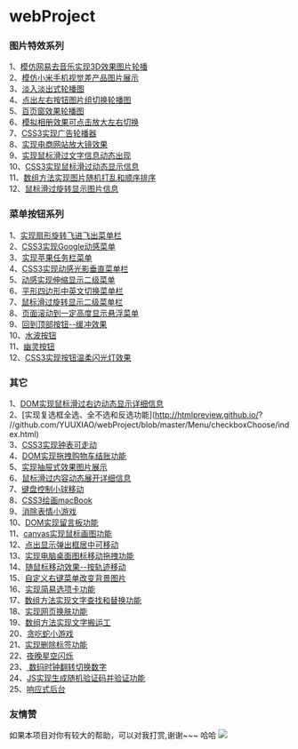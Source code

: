 
# webProject
### 图片特效系列<br>
1、[模仿网易去音乐实现3D效果图片轮播](http://htmlpreview.github.io/?https://github.com/YUUXIAO/webProject/blob/master/Images/3DchangImg/index.html)<br>
2、[模仿小米手机视觉差产品图片展示](http://htmlpreview.github.io/?https://github.com/YUUXIAO/webProject/blob/master/Images/M4image/%E5%9B%BE%E7%89%87%E4%BA%A7%E5%93%81%E5%B1%95%E7%A4%BA.html)<br>
3、[淡入淡出式轮播图](http://htmlpreview.github.io/?https://github.com/YUUXIAO/webProject/blob/master/Images/opacityCarousel/index.html)<br>
4、[点出左右按钮图片组切换轮播图](http://htmlpreview.github.io/?https://github.com/YUUXIAO/webProject/blob/master/Images/imglistChange/index.html)<br>
5、[百页窗效果轮播图](http://htmlpreview.github.io/?https://github.com/YUUXIAO/webProject/blob/master/Images/carousel/index.html)<br>
6、[模拟相册效果可点击放大左右切换](http://htmlpreview.github.io/?https://github.com/YUUXIAO/webProject/blob/master/Images/ablum/index.html)<br>
7、[CSS3实现广告轮播器](http://htmlpreview.github.io/?https://github.com/YUUXIAO/webProject/blob/master/Images/adImages/css3%E5%88%B6%E4%BD%9C%E5%B9%BF%E5%91%8A%E8%BD%AE%E6%92%AD.html)<br>
8、[实现电商网站放大镜效果](http://htmlpreview.github.io/?https://github.com/YUUXIAO/webProject/blob/master/Images/bigIamge/%E6%94%BE%E5%A4%A7%E9%95%9C%E6%95%88%E6%9E%9C.html)<br>
9、[实现鼠标滑过文字信息动态出现](http://htmlpreview.github.io/?https://github.com/YUUXIAO/webProject/blob/master/Images/hoveInfo/%E9%BC%A0%E6%A0%87%E6%BB%91%E5%8A%A8%E6%96%87%E5%AD%97%E5%8A%A8%E6%80%81%E6%95%88%E6%9E%9C.html)<br>
10、[CSS3实现鼠标滑过动态显示信息](http://htmlpreview.github.io/?https://github.com/YUUXIAO/webProject/blob/master/Images/hoverInfo/index.html)<br>
11、[数组方法实现图片随机打乱和顺序排序](http://htmlpreview.github.io/?https://github.com/YUUXIAO/webProject/blob/master/Images/randomImages/index.html)<br>
12、[鼠标滑过旋转显示图片信息](http://htmlpreview.github.io/?https://github.com/YUUXIAO/webProject/blob/master/Images/rotateImg/1.html)<br>
### 菜单按钮系列<br>
1、[实现扇形旋转飞进飞出菜单栏](http://htmlpreview.github.io/?https://github.com/YUUXIAO/webProject/blob/master/Menu/Sector%20navigation/index.html)<br>
2、[CSS3实现Google动感菜单](https://rawgit.com/YUUXIAO/webProject/master/Menu/googleMenu/css3%E4%BB%BFGoogle.html)<br>
3、[实现苹果任务栏菜单](http://htmlpreview.github.io/?https://github.com/YUUXIAO/webProject/blob/master/Menu/iphone/%E4%BB%BF%E8%8B%B9%E6%9E%9C%E7%94%B5%E8%84%91%E4%BB%BB%E5%8A%A1%E6%A0%8F%E8%8F%9C%E5%8D%95.html)<br>
4、[CSS3实现动感光影垂直菜单栏](https://rawgit.com/YUUXIAO/webProject/master/Menu/moveMenu/index.html)<br>
5、[动感实现伸缩显示二级菜单](https://rawgit.com/YUUXIAO/webProject/master/Menu/verticalSecondmenu/index.html)<br>
6、[平形四边形中英文切换菜单栏](https://rawgit.com/YUUXIAO/webProject/master/Menu/language.html)<br>
7、[鼠标滑过旋转显示二级菜单栏](https://rawgit.com/YUUXIAO/webProject/master/Menu/rotatemenu.html)<br>
8、[页面滚动到一定高度显示悬浮菜单](https://rawgit.com/YUUXIAO/webProject/master/Menu/scrollTopMENU.html)<br>
9、[回到顶部按钮--缓冲效果](https://rawgit.com/YUUXIAO/webProject/master/Menu/scrollTop/index.html)<br>
10、[水波按钮](https://rawgit.com/YUUXIAO/webProject/master/Menu/button/ripple.html)<br>
11、[幽灵按钮](https://rawgit.com/YUUXIAO/webProject/master/Menu/button/index.html)<br>
12、[CSS3实现按钮温柔闪光灯效果](https://rawgit.com/YUUXIAO/webProject/master/Menu/button/btn2.html)<br>
### 其它<br>
1、[DOM实现鼠标滑过右边动态显示详细信息](https://rawgit.com/YUUXIAO/webProject/master/changeInfo/info.html)<br>
2、[实现复选框全选、全不选和反选功能](http://htmlpreview.github.io/?
//github.com/YUUXIAO/webProject/blob/master/Menu/checkboxChoose/index.html)<br>
3、[CSS3实现钟表可走动](https://rawgit.com/YUUXIAO/webProject/master/clocks/index.html)<br>
4、[DOM实现拖拽购物车结账功能](https://rawgit.com/YUUXIAO/webProject/master/dragShoppingcar/index.html)<br>
5、[实现抽屉式效果图片展示](https://rawgit.com/YUUXIAO/webProject/master/drawerImg/index.html)<br>
6、[鼠标滑过内容动态展开详细信息](https://rawgit.com/YUUXIAO/webProject/master/hoverInfo/index%20-%20%E5%89%AF%E6%9C%AC.html)<br>
7、[键盘控制小球移动](https://rawgit.com/YUUXIAO/webProject/master/keyScrollball/index.html)<br>
8、[CSS3绘画macBook](https://rawgit.com/YUUXIAO/webProject/master/macbook/index.html)<br>
9、[消除表情小游戏](https://rawgit.com/YUUXIAO/webProject/master/clearemotionsGame/index.html)<br>
10、[DOM实现留言板功能](https://rawgit.com/YUUXIAO/webProject/master/messageBoard/index.html)<br>
11、[canvas实现鼠标画图功能](https://rawgit.com/YUUXIAO/webProject/master/mouseDraw/index.html)<br>
12、[点出显示弹出框居中可移动](https://rawgit.com/YUUXIAO/webProject/master/moveAlert/%E5%BC%B9%E5%87%BA%E6%A1%86%E5%8F%AF%E7%A7%BB%E5%8A%A8.html)<br>
13、[实现电脑桌面图标移动拖拽功能](https://rawgit.com/YUUXIAO/webProject/master/moveIcon/index.html)<br>
14、[随鼠标移动效果--按轨迹移动](https://rawgit.com/YUUXIAO/webProject/master/moveLoad/%E7%A7%BB%E5%8A%A8%E6%95%88%E6%9E%9C%EF%BC%88%E6%8C%89%E8%BD%A8%E8%BF%B9%E7%A7%BB%E5%8A%A8%EF%BC%89.html)<br>
15、[自定义右键菜单改变背景图片](https://rawgit.com/YUUXIAO/webProject/master/righthandBackground/index.html)<br>
16、[实现简易选项卡功能](https://rawgit.com/YUUXIAO/webProject/master/tabChange/简易选项卡.html)<br>
17、[数组方法实现文字查找和替换功能](https://rawgit.com/YUUXIAO/webProject/master/textSearch/index.html)<br>
18、[实现网页换肤功能](https://rawgit.com/YUUXIAO/webProject/master/webChangcolor/%E7%BD%91%E9%A1%B5%E6%8D%A2%E8%82%A4.html)<br>
19、[数组方法实现文字搬运工](https://rawgit.com/YUUXIAO/webProject/master/wordRmove/index.html)<br>
20、[贪吃蛇小游戏](https://rawgit.com/YUUXIAO/webProject/master/snake/snake.html)<br>
21、[实现删除标签功能](https://rawgit.com/YUUXIAO/webProject/master/tag/index.html)<br>
22、[夜晚星空闪烁](https://rawgit.com/YUUXIAO/webProject/master/starBlink/index.html)<br>
23、[ 数码时钟翻转切换数字](https://rawgit.com/YUUXIAO/webProject/master/clock/index.html)<br>
24、[JS实现生成随机验证码并验证功能](https://rawgit.com/YUUXIAO/webProject/master/randomCode/index.html)<br>
25、[响应式后台](https://rawgit.com/YUUXIAO/webProject/master/behind/index.html)<br>
### 友情赞<br>
如果本项目对你有较大的帮助，可以对我打赏,谢谢~~~ 哈哈
![](https://github.com/YUUXIAO/webProject/blob/master/rewardIamg/reward.jpg?raw=true)
